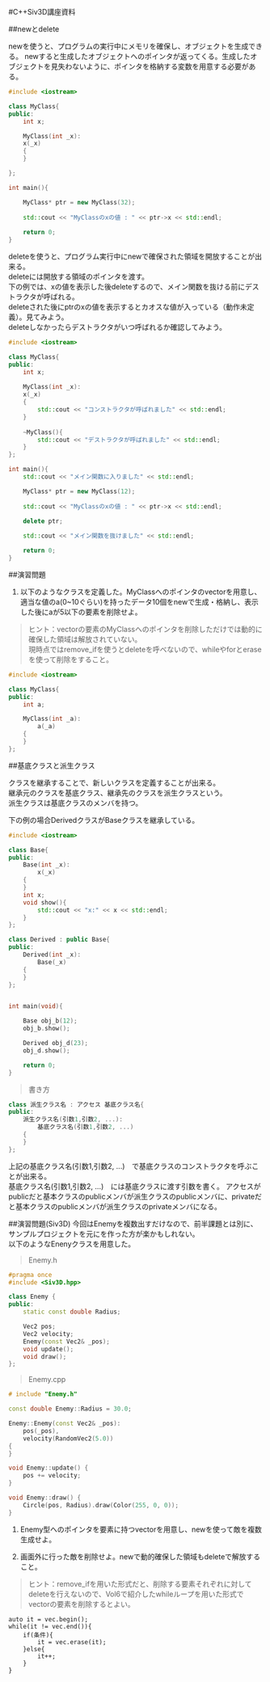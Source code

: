 #C++Siv3D講座資料

##newとdelete

newを使うと、プログラムの実行中にメモリを確保し、オブジェクトを生成できる。
newすると生成したオブジェクトへのポインタが返ってくる。生成したオブジェクトを見失わないように、ポインタを格納する変数を用意する必要がある。

```cpp
#include <iostream>

class MyClass{
public:
	int x;

	MyClass(int _x):
	x(_x)
	{
	}

};

int main(){

	MyClass* ptr = new MyClass(32);
	
	std::cout << "MyClassのxの値 : " << ptr->x << std::endl;
	
	return 0;
}
```

deleteを使うと、プログラム実行中にnewで確保された領域を開放することが出来る。  
deleteには開放する領域のポインタを渡す。  
下の例では、xの値を表示した後deleteするので、メイン関数を抜ける前にデストラクタが呼ばれる。  
deleteされた後にptrのxの値を表示するとカオスな値が入っている（動作未定義）。見てみよう。  
deleteしなかったらデストラクタがいつ呼ばれるか確認してみよう。  

```cpp
#include <iostream>

class MyClass{
public:
	int x;
	
	MyClass(int _x):
	x(_x)
	{
		std::cout << "コンストラクタが呼ばれました" << std::endl;
	}
	
	~MyClass(){
		std::cout << "デストラクタが呼ばれました" << std::endl;
	}
};

int main(){
	std::cout << "メイン関数に入りました" << std::endl;

	MyClass* ptr = new MyClass(12);
	
	std::cout << "MyClassのxの値 : " << ptr->x << std::endl;
	
	delete ptr;

	std::cout << "メイン関数を抜けました" << std::endl;

	return 0;
}
```

##演習問題

1. 以下のようなクラスを定義した。MyClassへのポインタのvectorを用意し、適当な値のa(0~10ぐらい)を持ったデータ10個をnewで生成・格納し、表示した後にaが5以下の要素を削除せよ。  
>ヒント：vectorの要素のMyClassへのポインタを削除しただけでは動的に確保した領域は解放されていない。  
>現時点ではremove_ifを使うとdeleteを呼べないので、whileやforとeraseを使って削除をすること。  


```cpp
#include <iostream>

class MyClass{
public:
	int a;

	MyClass(int _a):
		a(_a)
	{
	}
};
```
	

##基底クラスと派生クラス

クラスを継承することで、新しいクラスを定義することが出来る。  
継承元のクラスを基底クラス、継承先のクラスを派生クラスという。  
派生クラスは基底クラスのメンバを持つ。  

下の例の場合DerivedクラスがBaseクラスを継承している。

```cpp
#include <iostream>

class Base{
public:
	Base(int _x):
		x(_x)
	{
	}
	int x;
	void show(){
		std::cout << "x:" << x << std::endl;
	}
};

class Derived : public Base{
public:
	Derived(int _x):
		Base(_x)
	{
	}
};


int main(void){

	Base obj_b(12);
	obj_b.show();

	Derived obj_d(23);
	obj_d.show();

	return 0;
}
```

>書き方

```cpp
class 派生クラス名 : アクセス 基底クラス名{
public:
	派生クラス名(引数1,引数2, ...):
		基底クラス名(引数1,引数2, ...)
	{
	}
};
```

上記の基底クラス名(引数1,引数2, ...)　で基底クラスのコンストラクタを呼ぶことが出来る。  
基底クラス名(引数1,引数2, ...)　には基底クラスに渡す引数を書く。
アクセスがpublicだと基本クラスのpublicメンバが派生クラスのpublicメンバに、privateだと基本クラスのpublicメンバが派生クラスのprivateメンバになる。

##演習問題(Siv3D)
今回はEnemyを複数出すだけなので、前半課題とは別に、サンプルプロジェクトを元にを作った方が楽かもしれない。  
以下のようなEnenyクラスを用意した。


>Enemy.h

```cpp
#pragma once
#include <Siv3D.hpp>

class Enemy {
public:
	static const double Radius;

	Vec2 pos;
	Vec2 velocity;
	Enemy(const Vec2& _pos);
	void update();
	void draw();
};
```

>Enemy.cpp

```cpp
# include "Enemy.h"

const double Enemy::Radius = 30.0;

Enemy::Enemy(const Vec2& _pos):
	pos(_pos),
	velocity(RandomVec2(5.0))
{
}

void Enemy::update() {
	pos += velocity;
}

void Enemy::draw() {
	Circle(pos, Radius).draw(Color(255, 0, 0));
}

```

1. Enemy型へのポインタを要素に持つvectorを用意し、newを使って敵を複数生成せよ。 

1. 画面外に行った敵を削除せよ。newで動的確保した領域もdeleteで解放すること。

> ヒント：remove_ifを用いた形式だと、削除する要素それぞれに対してdeleteを行えないので、Vol6で紹介したwhileループを用いた形式でvectorの要素を削除するとよい。

	auto it = vec.begin();
	while(it != vec.end()){
		if(条件){
			it = vec.erase(it);
		}else{
			it++;
		}
	}

